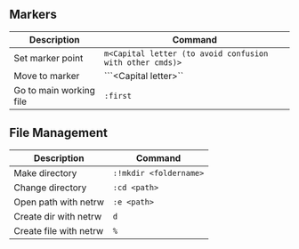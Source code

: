 


## Markers

| Description				| Command								|
|---------------------------------------|-----------------------------------------------------------------------|
| Set marker point 			| `m<Capital letter (to avoid confusion with other cmds)>`								|
| Move to marker 	| ```<Capital letter\>``	|
| Go to main working file 	| `:first`	|

## File Management

| Description				| Command								|
|---------------------------------------|-----------------------------------------------------------------------|
| Make directory 			| `:!mkdir <foldername>`								|
| Change directory 	| `:cd <path>`	|
| Open path with netrw 	| `:e <path>`	|
| Create dir with netrw 	| `d`	|
| Create file with netrw 	| `%`	|
